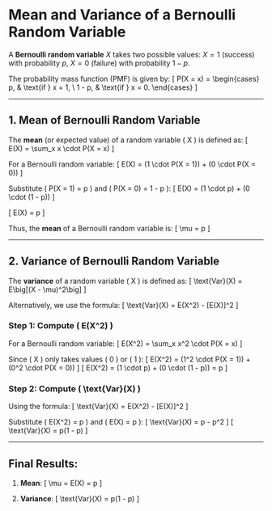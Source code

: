# Mean and Variance of a Bernoulli Random Variable

A **Bernoulli random variable** $X$ takes two possible values: 
$X = 1$ (success) with probability $p$,
$X = 0$ (failure) with probability $1 - p$.

The probability mass function (PMF) is given by:
\[
P(X = x) = 
\begin{cases} 
p, & \text{if } x = 1, \\
1 - p, & \text{if } x = 0.
\end{cases}
\]

---

## 1. Mean of Bernoulli Random Variable

The **mean** (or expected value) of a random variable \( X \) is defined as:
\[
E(X) = \sum_x x \cdot P(X = x)
\]

For a Bernoulli random variable:
\[
E(X) = (1 \cdot P(X = 1)) + (0 \cdot P(X = 0))
\]

Substitute \( P(X = 1) = p \) and \( P(X = 0) = 1 - p \):
\[
E(X) = (1 \cdot p) + (0 \cdot (1 - p))
\]

\[
E(X) = p
\]

Thus, the **mean** of a Bernoulli random variable is:
\[
\mu = p
\]

---

## 2. Variance of Bernoulli Random Variable

The **variance** of a random variable \( X \) is defined as:
\[
\text{Var}(X) = E\big[(X - \mu)^2\big]
\]

Alternatively, we use the formula:
\[
\text{Var}(X) = E(X^2) - [E(X)]^2
\]

### Step 1: Compute \( E(X^2) \)

For a Bernoulli random variable:
\[
E(X^2) = \sum_x x^2 \cdot P(X = x)
\]

Since \( X \) only takes values \( 0 \) or \( 1 \):
\[
E(X^2) = (1^2 \cdot P(X = 1)) + (0^2 \cdot P(X = 0))
\]
\[
E(X^2) = (1 \cdot p) + (0 \cdot (1 - p)) = p
\]

### Step 2: Compute \( \text{Var}(X) \)

Using the formula:
\[
\text{Var}(X) = E(X^2) - [E(X)]^2
\]

Substitute \( E(X^2) = p \) and \( E(X) = p \):
\[
\text{Var}(X) = p - p^2
\]
\[
\text{Var}(X) = p(1 - p)
\]

---

## Final Results:

1. **Mean**:
   \[
   \mu = E(X) = p
   \]

2. **Variance**:
   \[
   \text{Var}(X) = p(1 - p)
   \]
